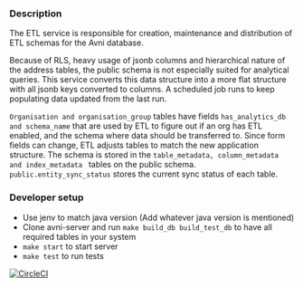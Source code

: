 ### Description
The ETL service is responsible for creation, maintenance and distribution of ETL schemas for the Avni database. 

Because of RLS, heavy usage of jsonb columns and hierarchical nature of the address tables, the public schema is not especially suited for analytical queries. This service converts this data structure into a more flat structure with all jsonb keys converted to columns. A scheduled job runs to keep populating data updated from the last run. 

```Organisation and organisation_group``` tables have fields ```has_analytics_db and schema_name``` that are used by ETL to figure out if an org has ETL enabled, and the schema where data should be transferred to. 
Since form fields can change, ETL adjusts tables to match the new application structure. The schema is stored in the ```table_metadata, column_metadata and index_metadata ``` tables on the public schema. 
```public.entity_sync_status``` stores the current sync status of each table.

### Developer setup
- Use jenv to match java version (Add whatever java version is mentioned)
- Clone avni-server and run ```make build_db build_test_db``` to have all required tables in your system
- ```make start``` to start server
- ```make test``` to run tests


[![CircleCI](https://circleci.com/gh/avniproject/avni-etl/tree/main.svg?style=svg)](https://circleci.com/gh/avniproject/avni-etl/tree/main)

